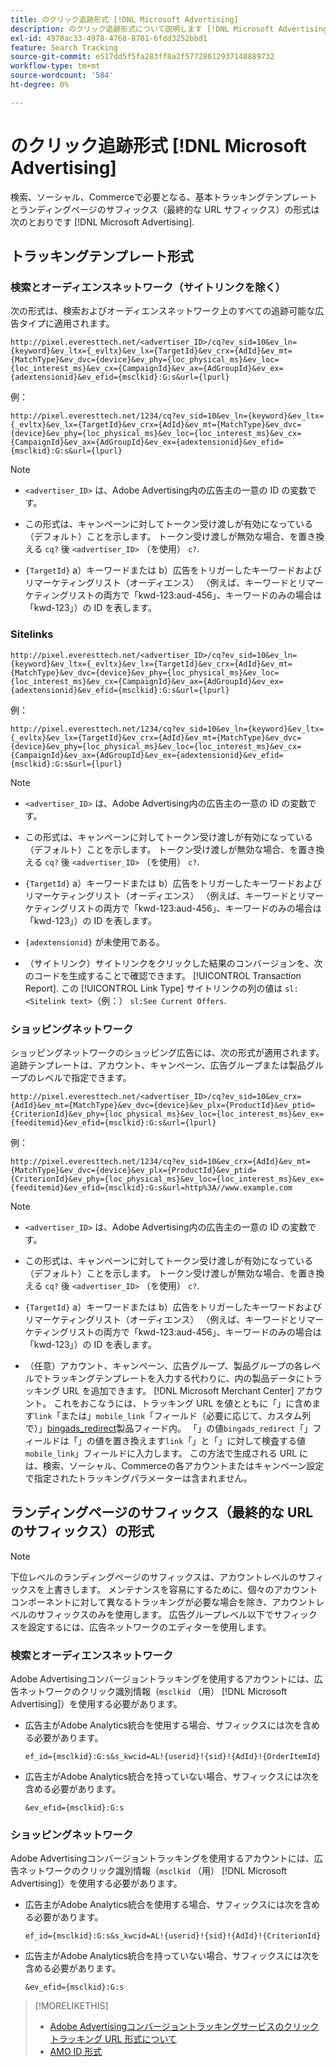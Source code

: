 ```yaml
---
title: のクリック追跡形式 [!DNL Microsoft Advertising]
description: のクリック追跡形式について説明します [!DNL Microsoft Advertising] アカウント。
exl-id: 4970ac33-4978-4768-8701-6fdd3252bbd1
feature: Search Tracking
source-git-commit: e517dd5f5fa283ff8a2f57728612937148889732
workflow-type: tm+mt
source-wordcount: '584'
ht-degree: 0%

---
```


# のクリック追跡形式 [!DNL Microsoft Advertising]

検索、ソーシャル、Commerceで必要となる、基本トラッキングテンプレートとランディングページのサフィックス（最終的な URL サフィックス）の形式は次のとおりです [!DNL Microsoft Advertising].

## トラッキングテンプレート形式

### 検索とオーディエンスネットワーク（サイトリンクを除く）

次の形式は、検索およびオーディエンスネットワーク上のすべての追跡可能な広告タイプに適用されます。

`http://pixel.everesttech.net/<advertiser_ID>/cq?ev_sid=10&ev_ln={keyword}&ev_ltx={_evltx}&ev_lx={TargetId}&ev_crx={AdId}&ev_mt={MatchType}&ev_dvc={device}&ev_phy={loc_physical_ms}&ev_loc={loc_interest_ms}&ev_cx={CampaignId}&ev_ax={AdGroupId}&ev_ex={adextensionid}&ev_efid={msclkid}:G:s&url={lpurl}`

例：

`http://pixel.everesttech.net/1234/cq?ev_sid=10&ev_ln={keyword}&ev_ltx={_evltx}&ev_lx={TargetId}&ev_crx={AdId}&ev_mt={MatchType}&ev_dvc={device}&ev_phy={loc_physical_ms}&ev_loc={loc_interest_ms}&ev_cx={CampaignId}&ev_ax={AdGroupId}&ev_ex={adextensionid}&ev_efid={msclkid}:G:s&url={lpurl}`

>[!NOTE]
>
>* `<advertiser_ID>` は、Adobe Advertising内の広告主の一意の ID の変数です。
>
>* この形式は、キャンペーンに対してトークン受け渡しが有効になっている（デフォルト）ことを示します。 トークン受け渡しが無効な場合、を置き換える `cq?` 後 `<advertiser_ID>` （を使用） `c?`.
>
>* `{TargetId}` a）キーワードまたは b）広告をトリガーしたキーワードおよびリマーケティングリスト（オーディエンス） （例えば、キーワードとリマーケティングリストの両方で「kwd-123:aud-456」、キーワードのみの場合は「kwd-123」）の ID を表します。

### Sitelinks

`http://pixel.everesttech.net/<advertiser_ID>/cq?ev_sid=10&ev_ln={keyword}&ev_ltx={_evltx}&ev_lx={TargetId}&ev_crx={AdId}&ev_mt={MatchType}&ev_dvc={device}&ev_phy={loc_physical_ms}&ev_loc={loc_interest_ms}&ev_cx={CampaignId}&ev_ax={AdGroupId}&ev_ex={adextensionid}&ev_efid={msclkid}:G:s&url={lpurl}`

例：

`http://pixel.everesttech.net/1234/cq?ev_sid=10&ev_ln={keyword}&ev_ltx={_evltx}&ev_lx={TargetId}&ev_crx={AdId}&ev_mt={MatchType}&ev_dvc={device}&ev_phy={loc_physical_ms}&ev_loc={loc_interest_ms}&ev_cx={CampaignId}&ev_ax={AdGroupId}&ev_ex={adextensionid}&ev_efid={msclkid}:G:s&url={lpurl}`

>[!NOTE]
>
>* `<advertiser_ID>` は、Adobe Advertising内の広告主の一意の ID の変数です。
>
>* この形式は、キャンペーンに対してトークン受け渡しが有効になっている（デフォルト）ことを示します。 トークン受け渡しが無効な場合、を置き換える `cq?` 後 `<advertiser_ID>` （を使用） `c?`.
>
>* `{TargetId}` a）キーワードまたは b）広告をトリガーしたキーワードおよびリマーケティングリスト（オーディエンス） （例えば、キーワードとリマーケティングリストの両方で「kwd-123:aud-456」、キーワードのみの場合は「kwd-123」）の ID を表します。
>
>* `{adextensionid}` が未使用である。
>
>* （サイトリンク）サイトリンクをクリックした結果のコンバージョンを、次のコードを生成することで確認できます。 [!UICONTROL Transaction Report]. この [!UICONTROL Link Type] サイトリンクの列の値は `sl:<Sitelink text>`（例：） `sl:See Current Offers`.

### ショッピングネットワーク

ショッピングネットワークのショッピング広告には、次の形式が適用されます。 追跡テンプレートは、アカウント、キャンペーン、広告グループまたは製品グループのレベルで指定できます。

`http://pixel.everesttech.net/<advertiser_ID>/cq?ev_sid=10&ev_crx={AdId}&ev_mt={MatchType}&ev_dvc={device}&ev_plx={ProductId}&ev_ptid={CriterionId}&ev_phy={loc_physical_ms}&ev_loc={loc_interest_ms}&ev_ex={feeditemid}&ev_efid={msclkid}:G:s&url={lpurl}`

例：

`http://pixel.everesttech.net/1234/cq?ev_sid=10&ev_crx={AdId}&ev_mt={MatchType}&ev_dvc={device}&ev_plx={ProductId}&ev_ptid={CriterionId}&ev_phy={loc_physical_ms}&ev_loc={loc_interest_ms}&ev_ex={feeditemid}&ev_efid={msclkid}:G:s&url=http%3A//www.example.com`

>[!NOTE]
>
>* `<advertiser_ID>` は、Adobe Advertising内の広告主の一意の ID の変数です。
>
>* この形式は、キャンペーンに対してトークン受け渡しが有効になっている（デフォルト）ことを示します。 トークン受け渡しが無効な場合、を置き換える `cq?` 後 `<advertiser_ID>` （を使用） `c?`.
>
>* `{TargetId}` a）キーワードまたは b）広告をトリガーしたキーワードおよびリマーケティングリスト（オーディエンス） （例えば、キーワードとリマーケティングリストの両方で「kwd-123:aud-456」、キーワードのみの場合は「kwd-123」）の ID を表します。
>
>* （任意）アカウント、キャンペーン、広告グループ、製品グループの各レベルでトラッキングテンプレートを入力する代わりに、内の製品データにトラッキング URL を追加できます。 [!DNL Microsoft Merchant Center] アカウント。 これをおこなうには、トラッキング URL を値とともに「」に含めます`link`「または」`mobile_link`「フィールド（必要に応じて、カスタム列で）」[bingads_redirect](https://help.bingads.microsoft.com/#apex/3/en/51084/0)製品フィード内。 「」の値`bingads_redirect`「」フィールドは「」の値を置き換えます`link`「」と「」に対して検査する値`mobile_link`」フィールドに入力します。 この方法で生成される URL には、検索、ソーシャル、Commerceの各アカウントまたはキャンペーン設定で指定されたトラッキングパラメーターは含まれません。

## ランディングページのサフィックス（最終的な URL のサフィックス）の形式

>[!NOTE]
>
>下位レベルのランディングページのサフィックスは、アカウントレベルのサフィックスを上書きします。 メンテナンスを容易にするために、個々のアカウントコンポーネントに対して異なるトラッキングが必要な場合を除き、アカウントレベルのサフィックスのみを使用します。 広告グループレベル以下でサフィックスを設定するには、広告ネットワークのエディターを使用します。

### 検索とオーディエンスネットワーク

Adobe Advertisingコンバージョントラッキングを使用するアカウントには、広告ネットワークのクリック識別情報（`msclkid` （用） [!DNL Microsoft Advertising]）を使用する必要があります。

* 広告主がAdobe Analytics統合を使用する場合、サフィックスには次を含める必要があります。

  `ef_id={msclkid}:G:s&s_kwcid=AL!{userid}!{sid}!{AdId}!{OrderItemId}`

* 広告主がAdobe Analytics統合を持っていない場合、サフィックスには次を含める必要があります。

  `&ev_efid={msclkid}:G:s`

### ショッピングネットワーク

Adobe Advertisingコンバージョントラッキングを使用するアカウントには、広告ネットワークのクリック識別情報（`msclkid` （用） [!DNL Microsoft Advertising]）を使用する必要があります。

* 広告主がAdobe Analytics統合を使用する場合、サフィックスには次を含める必要があります。

  `ef_id={msclkid}:G:s&s_kwcid=AL!{userid}!{sid}!{AdId}!{CriterionId}`

* 広告主がAdobe Analytics統合を持っていない場合、サフィックスには次を含める必要があります。

  `&ev_efid={msclkid}:G:s`

>[!MORELIKETHIS]
>
>* [Adobe Advertisingコンバージョントラッキングサービスのクリックトラッキング URL 形式について](formats-click-tracking-about.md)
>* [AMO ID 形式](/help/integrations/analytics/ids.md#amo-id-formats)
